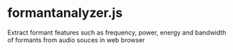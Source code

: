 # formantanalyzer.js
 Extract formant features such as frequency, power, energy and bandwidth of formants from audio souces in web browser
